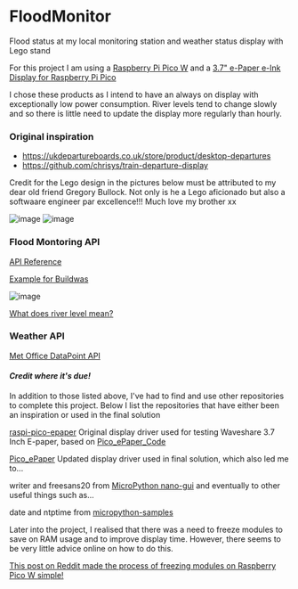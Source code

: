 # FloodMonitor

Flood status at my local monitoring station and weather status display with Lego stand

For this project I am using a [Raspberry Pi Pico W](https://thepihut.com/products/raspberry-pi-pico-w) and a 
[3.7" e-Paper e-Ink Display for Raspberry Pi Pico](https://thepihut.com/products/3-7-e-paper-e-ink-display-for-raspberry-pi-pico-480x280)

I chose these products as I intend to have an always on display with exceptionally low power consumption. River levels tend to change slowly and so there is little need to update the display more regularly than hourly.

### Original inspiration
  - https://ukdepartureboards.co.uk/store/product/desktop-departures
  - https://github.com/chrisys/train-departure-display

Credit for the Lego design in the pictures below must be attributed to my dear old friend Gregory Bullock. Not only is he a Lego aficionado but also a softwaare engineer par excellence!!! Much love my brother xx

![image](https://github.com/AgentK88/FloodMonitor/assets/8092108/8a924553-7ce9-4103-8626-942335b9cb91)
![image](https://github.com/AgentK88/FloodMonitor/assets/8092108/596b60bb-663c-47b2-974e-11015d392282)

### Flood Montoring API

[API Reference](https://environment.data.gov.uk/flood-monitoring/doc/reference#5dfx)

[Example for Buildwas](https://check-for-flooding.service.gov.uk/station/2058)

![image](https://github.com/AgentK88/FloodMonitor/assets/8092108/0fd09931-74ba-49fa-9f05-2e038ec900ec)

[What does river level mean?](https://check-for-flooding.service.gov.uk/how-we-measure-river-sea-groundwater-levels)

### Weather API

[Met Office DataPoint API](https://www.metoffice.gov.uk/services/data/datapoint/getting-started)  

#### *Credit where it's due!*

In addition to those listed above, I've had to find and use other repositories to complete this project. Below I list the repositories that have either been an inspiration or used in the final solution

[raspi-pico-epaper](https://github.com/CoenTempelaars/raspi-pico-epaper)
Original display driver used for testing Waveshare 3.7 Inch E-paper, based on [Pico_ePaper_Code](https://github.com/waveshareteam/Pico_ePaper_Code/blob/main/python/Pico-ePaper-3.7.py)

[Pico_ePaper](https://github.com/phoreglad/pico-epaper)
Updated display driver used in final solution, which also led me to...

writer and freesans20 from [MicroPython nano-gui](https://github.com/peterhinch/micropython-nano-gui)
and eventually to other useful things such as...

date and ntptime from [micropython-samples](https://github.com/peterhinch/micropython-samples)

Later into the project, I realised that there was a need to freeze modules to save on RAM usage and to improve display time. However, there seems to be very little advice online on how to do this.

[This post on Reddit made the process of freezing modules on Raspberry Pico W simple!](https://www.reddit.com/r/raspberrypipico/comments/1endjfd/quick_tutorialinstructions_on_how_to_freeze/)
